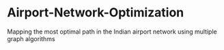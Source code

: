 # Airport-Network-Optimization
Mapping the most optimal path in the Indian airport network using multiple graph algorithms
